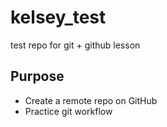 # kelsey_test
test repo for git + github lesson

## Purpose

- Create a remote repo on GitHub
- Practice git workflow
